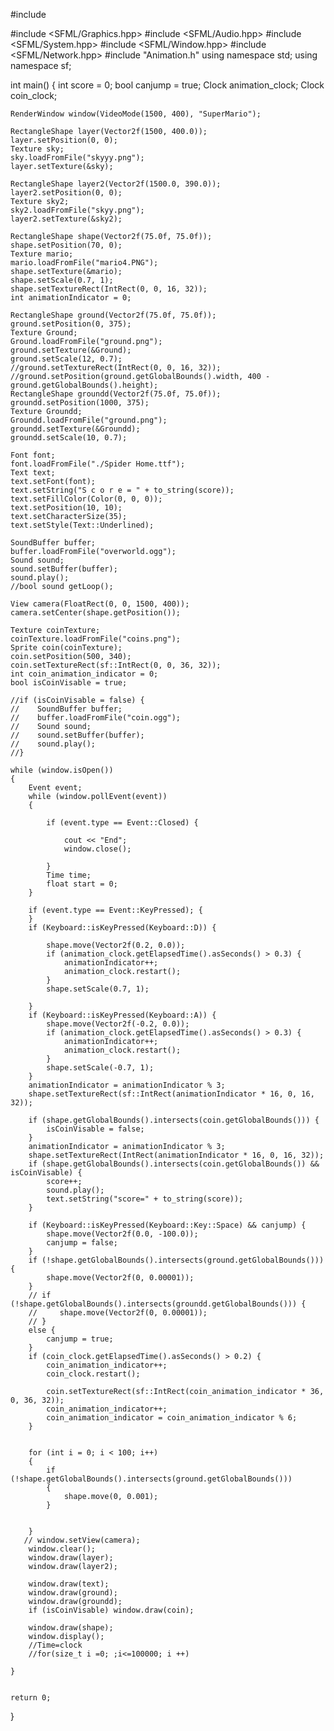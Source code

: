 #include <iostream>

#include <SFML/Graphics.hpp>
#include <SFML/Audio.hpp>
#include <SFML/System.hpp>
#include <SFML/Window.hpp>
#include <SFML/Network.hpp>
#include "Animation.h"
using namespace std;
using namespace sf;

int main()
{
    int score = 0;
    bool canjump = true;
    Clock animation_clock;
    Clock coin_clock;

    RenderWindow window(VideoMode(1500, 400), "SuperMario");

    RectangleShape layer(Vector2f(1500, 400.0));
    layer.setPosition(0, 0);
    Texture sky;
    sky.loadFromFile("skyyy.png");
    layer.setTexture(&sky);

    RectangleShape layer2(Vector2f(1500.0, 390.0));
    layer2.setPosition(0, 0);
    Texture sky2;
    sky2.loadFromFile("skyy.png");
    layer2.setTexture(&sky2);

    RectangleShape shape(Vector2f(75.0f, 75.0f));
    shape.setPosition(70, 0);
    Texture mario;
    mario.loadFromFile("mario4.PNG");
    shape.setTexture(&mario);
    shape.setScale(0.7, 1);
    shape.setTextureRect(IntRect(0, 0, 16, 32));
    int animationIndicator = 0;

    RectangleShape ground(Vector2f(75.0f, 75.0f));
    ground.setPosition(0, 375);
    Texture Ground;
    Ground.loadFromFile("ground.png");
    ground.setTexture(&Ground);
    ground.setScale(12, 0.7);
    //ground.setTextureRect(IntRect(0, 0, 16, 32));
    //ground.setPosition(ground.getGlobalBounds().width, 400 - ground.getGlobalBounds().height);
    RectangleShape groundd(Vector2f(75.0f, 75.0f));
    groundd.setPosition(1000, 375);
    Texture Groundd;
    Groundd.loadFromFile("ground.png");
    groundd.setTexture(&Groundd);
    groundd.setScale(10, 0.7);

    Font font;
    font.loadFromFile("./Spider Home.ttf");
    Text text;
    text.setFont(font);
    text.setString("S c o r e = " + to_string(score));
    text.setFillColor(Color(0, 0, 0));
    text.setPosition(10, 10);
    text.setCharacterSize(35);
    text.setStyle(Text::Underlined);

    SoundBuffer buffer;
    buffer.loadFromFile("overworld.ogg");
    Sound sound;
    sound.setBuffer(buffer);
    sound.play();
    //bool sound getLoop();

    View camera(FloatRect(0, 0, 1500, 400));
    camera.setCenter(shape.getPosition());

    Texture coinTexture;
    coinTexture.loadFromFile("coins.png");
    Sprite coin(coinTexture);
    coin.setPosition(500, 340);
    coin.setTextureRect(sf::IntRect(0, 0, 36, 32));
    int coin_animation_indicator = 0;
    bool isCoinVisable = true;

    //if (isCoinVisable = false) {
    //    SoundBuffer buffer;
    //    buffer.loadFromFile("coin.ogg");
    //    Sound sound;
    //    sound.setBuffer(buffer);
    //    sound.play();
    //}

    while (window.isOpen())
    {
        Event event;
        while (window.pollEvent(event))
        {

            if (event.type == Event::Closed) {

                cout << "End";
                window.close();

            }
            Time time;
            float start = 0;
        }

        if (event.type == Event::KeyPressed); {
        }
        if (Keyboard::isKeyPressed(Keyboard::D)) {

            shape.move(Vector2f(0.2, 0.0));
            if (animation_clock.getElapsedTime().asSeconds() > 0.3) {
                animationIndicator++;
                animation_clock.restart();
            }
            shape.setScale(0.7, 1);

        }
        if (Keyboard::isKeyPressed(Keyboard::A)) {
            shape.move(Vector2f(-0.2, 0.0));
            if (animation_clock.getElapsedTime().asSeconds() > 0.3) {
                animationIndicator++;
                animation_clock.restart();
            }
            shape.setScale(-0.7, 1);
        }
        animationIndicator = animationIndicator % 3;
        shape.setTextureRect(sf::IntRect(animationIndicator * 16, 0, 16, 32));

        if (shape.getGlobalBounds().intersects(coin.getGlobalBounds())) {
            isCoinVisable = false;
        }
        animationIndicator = animationIndicator % 3;
        shape.setTextureRect(IntRect(animationIndicator * 16, 0, 16, 32));
        if (shape.getGlobalBounds().intersects(coin.getGlobalBounds()) && isCoinVisable) {
            score++;
            sound.play();
            text.setString("score=" + to_string(score));
        }

        if (Keyboard::isKeyPressed(Keyboard::Key::Space) && canjump) {
            shape.move(Vector2f(0.0, -100.0));
            canjump = false;
        }
        if (!shape.getGlobalBounds().intersects(ground.getGlobalBounds())) {
            shape.move(Vector2f(0, 0.00001));
        }
        // if (!shape.getGlobalBounds().intersects(groundd.getGlobalBounds())) {
        //     shape.move(Vector2f(0, 0.00001));
        // }
        else {
            canjump = true;
        }
        if (coin_clock.getElapsedTime().asSeconds() > 0.2) {
            coin_animation_indicator++;
            coin_clock.restart();

            coin.setTextureRect(sf::IntRect(coin_animation_indicator * 36, 0, 36, 32));
            coin_animation_indicator++;
            coin_animation_indicator = coin_animation_indicator % 6;
        }


        for (int i = 0; i < 100; i++)
        {
            if (!shape.getGlobalBounds().intersects(ground.getGlobalBounds()))
            {
                shape.move(0, 0.001);
            }


        }
       // window.setView(camera);
        window.clear();
        window.draw(layer);
        window.draw(layer2);

        window.draw(text);
        window.draw(ground);
        window.draw(groundd);
        if (isCoinVisable) window.draw(coin);

        window.draw(shape);
        window.display();
        //Time=clock
        //for(size_t i =0; ;i<=100000; i ++)

    }


    return 0;
}

